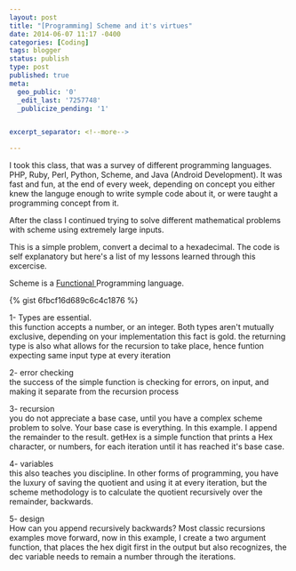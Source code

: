 ```yaml
---
layout: post
title: "[Programming] Scheme and it's virtues"
date: 2014-06-07 11:17 -0400
categories: [Coding]
tags: blogger
status: publish
type: post
published: true
meta:
  geo_public: '0'
  _edit_last: '7257748'
  _publicize_pending: '1'


excerpt_separator: <!--more-->

---
```

<p>I took this class, that was a survey of different programming languages. PHP, Ruby, Perl, Python, Scheme, and Java (Android Development). It was fast and fun, at the end of every week, depending on concept you either knew the languge enough to write symple code about it, or were taught a programming concept from it.</p>
<p>After the class I continued trying to solve different mathematical problems with scheme using extremely large inputs.</p>
<p>This is a simple problem, convert a decimal to a hexadecimal. The code is self explanatory but here's a list of my lessons learned through this excercise.</p>
<p>Scheme is a <a title="Functions" href="http://htdp.org/2003-09-26/Book/curriculum-Z-H-6.html#node_sec_3.1">Functional </a>Programming language.</p>
{% gist 6fbcf16d689c6c4c1876 %}
<p>1- Types are essential.<br />
this function accepts a number, or an integer. Both types aren't mutually exclusive, depending on your implementation this fact is gold. the returning type is also what allows for the recursion to take place, hence funtion expecting same input type at every iteration</p>
<p>2- error checking<br />
the success of the simple function is checking for errors, on input, and making it separate from the recursion process</p>
<p>3- recursion<br />
you do not appreciate a base case, until you have a complex scheme problem to solve. Your base case is everything. In this example. I append the remainder to the result. getHex is a simple function that prints a Hex character, or numbers, for each iteration until it has reached it's base case.</p>
<p>4- variables<br />
this also teaches you discipline. In other forms of programming, you have the luxury of saving the quotient and using it at every iteration, but the scheme methodology is to calculate the quotient recursively over the remainder, backwards.</p>
<p>5- design<br />
How can you append recursively backwards? Most classic recursions examples move forward, now in this example, I create a two argument function, that places the hex digit first in the output but also recognizes, the dec variable needs to remain a number through the iterations.</p>
